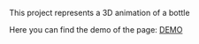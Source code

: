 This project represents a 3D animation of a bottle

Here you can find the demo of the page: <a href="https://codingapp.net/Home/Projects/Websites/3D%20Glowing%20Bottle/Glowing%20Bottle.html">DEMO</a>

